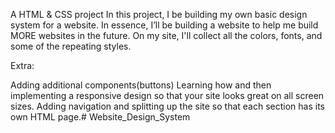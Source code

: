 A HTML & CSS project 
In this project, I be building my own basic design system for a website. In essence, I’ll be building a website to help me build MORE websites in the future. On my site, I'll collect all the colors, fonts, and some of the repeating styles.

Extra: 

Adding additional components(buttons)
Learning how and then implementing a responsive design so that your site looks great on all screen sizes.
Adding navigation and splitting up the site so that each section has its own HTML page.# Website_Design_System
